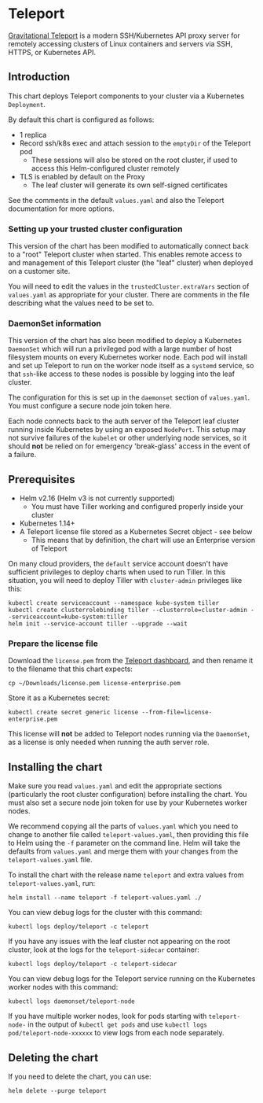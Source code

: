 # Teleport

[Gravitational Teleport](https://github.com/gravitational/teleport) is a modern SSH/Kubernetes API proxy server for
remotely accessing clusters of Linux containers and servers via SSH, HTTPS, or Kubernetes API.

## Introduction

This chart deploys Teleport components to your cluster via a Kubernetes `Deployment`.

By default this chart is configured as follows:

- 1 replica
- Record ssh/k8s exec and attach session to the `emptyDir` of the Teleport pod
  - These sessions will also be stored on the root cluster, if used to access this Helm-configured cluster remotely
- TLS is enabled by default on the Proxy
  - The leaf cluster will generate its own self-signed certificates

See the comments in the default `values.yaml` and also the Teleport documentation for more options.

### Setting up your trusted cluster configuration

This version of the chart has been modified to automatically connect back to a "root" Teleport cluster when started. This
enables remote access to and management of this Teleport cluster (the "leaf" cluster) when deployed on a customer site.

You will need to edit the values in the `trustedCluster.extraVars` section of `values.yaml` as appropriate for your cluster.
There are comments in the file describing what the values need to be set to.

### DaemonSet information

This version of the chart has also been modified to deploy a Kubernetes `DaemonSet` which will run a privileged pod with a large
number of host filesystem mounts on every Kubernetes worker node. Each pod will install and set up Teleport to run on the worker
node itself as a `systemd` service, so that `ssh`-like access to these nodes is possible by logging into the leaf cluster.

The configuration for this is set up in the `daemonset` section of `values.yaml`. You must configure a secure node join token here.

Each node connects back to the auth server of the Teleport leaf cluster running inside Kubernetes by using an exposed `NodePort`.
This setup may not survive failures of the `kubelet` or other underlying node services, so it should **not** be relied on for
emergency 'break-glass' access in the event of a failure.

## Prerequisites

- Helm v2.16 (Helm v3 is not currently supported)
  - You must have Tiller working and configured properly inside your cluster
- Kubernetes 1.14+
- A Teleport license file stored as a Kubernetes Secret object - see below
  - This means that by definition, the chart will use an Enterprise version of Teleport

On many cloud providers, the `default` service account doesn't have sufficient privileges to deploy charts when used to run
Tiller. In this situation, you will need to deploy Tiller with `cluster-admin` privileges like this:

```console
kubectl create serviceaccount --namespace kube-system tiller
kubectl create clusterrolebinding tiller --clusterrole=cluster-admin --serviceaccount=kube-system:tiller
helm init --service-account tiller --upgrade --wait
```

### Prepare the license file

Download the `license.pem` from the [Teleport dashboard](https://dashboard.gravitational.com/web/), and then rename it to the filename that this chart expects:

```console
cp ~/Downloads/license.pem license-enterprise.pem
```

Store it as a Kubernetes secret:

```console
kubectl create secret generic license --from-file=license-enterprise.pem
```

This license will **not** be added to Teleport nodes running via the `DaemonSet`, as a license is only needed when running the auth server role.

## Installing the chart

Make sure you read `values.yaml` and edit the appropriate sections (particularly the root cluster configuration) before
installing the chart. You must also set a secure node join token for use by your Kubernetes worker nodes.

We recommend copying all the parts of `values.yaml` which you need to change to another file called `teleport-values.yaml`,
then providing this file to Helm using the `-f` parameter on the command line. Helm will take the defaults from
`values.yaml` and merge them with your changes from the `teleport-values.yaml` file.

To install the chart with the release name `teleport` and extra values from `teleport-values.yaml`, run:

```console
helm install --name teleport -f teleport-values.yaml ./
```

You can view debug logs for the cluster with this command:

```console
kubectl logs deploy/teleport -c teleport
```

If you have any issues with the leaf cluster not appearing on the root cluster, look at the logs for the `teleport-sidecar`
container:

```console
kubectl logs deploy/teleport -c teleport-sidecar
```

You can view debug logs for the Teleport service running on the Kubernetes worker nodes with this command:

```console
kubectl logs daemonset/teleport-node
```

If you have multiple worker nodes, look for pods starting with `teleport-node-` in the output of `kubectl get pods` and
use `kubectl logs pod/teleport-node-xxxxxx` to view logs from each node separately.

## Deleting the chart

If you need to delete the chart, you can use:

```console
helm delete --purge teleport
```
